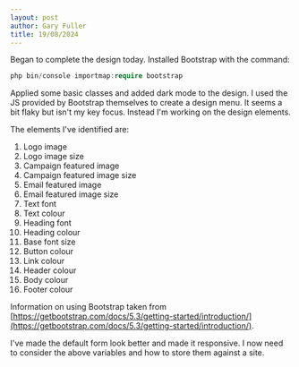 ```yaml
---
layout: post
author: Gary Fuller
title: 19/08/2024
---
```


Began to complete the design today. Installed Bootstrap with the command:

```php
php bin/console importmap:require bootstrap
```

Applied some basic classes and added dark mode to the design. I used the JS provided by Bootstrap themselves to create a design menu. It seems a bit flaky but isn't my key focus. Instead I'm working on the design elements.

The elements I've identified are:

1. Logo image
2. Logo image size
3. Campaign featured image
4. Campaign featured image size
5. Email featured image
6. Email featured image size
7. Text font
8. Text colour
9. Heading font
10. Heading colour
11. Base font size
12. Button colour
13. Link colour
14. Header colour
15. Body colour
16. Footer colour

Information on using Bootstrap taken from [https://getbootstrap.com/docs/5.3/getting-started/introduction/](https://getbootstrap.com/docs/5.3/getting-started/introduction/).

I've made the default form look better and made it responsive. I now need to consider the above variables and how to store them against a site.
